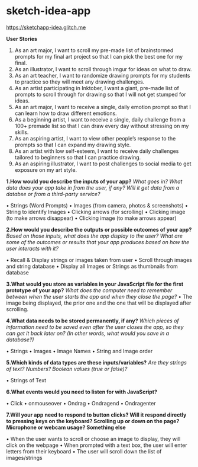 # sketch-idea-app

https://sketchapp-idea.glitch.me

**User Stories**
1. As an art major, I want to scroll my pre-made list of brainstormed prompts for my final art project so that I can pick the best one for my final.
2. As an illustrator, I want to scroll through imgur for ideas on what to draw.
3. As an art teacher, I want to randomize drawing prompts for my students to practice so they will meet any drawing challenges.
4. As an artist participating in Inktober, I want a giant, pre-made list of prompts to scroll through for drawing so that I will not get stumped for ideas.
5. As an art major, I want to receive a single, daily emotion prompt so that I can learn how to draw different emotions.
6. As a beginning artist, I want to receive a single, daily challenge from a 100+ premade list so that I can draw every day without stressing on my skills.
7. As an aspiring artist, I want to view other people’s response to the prompts so that I can expand my drawing style.
8. As an artist with low self-esteem, I want to receive daily challenges tailored to beginners so that I can practice drawing.
9. As an aspiring illustrator, I want to post challenges to social media to get exposure on my art style.




**1.How would you describe the inputs of your app?**
_What goes in? What data does your app take in from the user, if any? Will it get data from a databse or from a third-party service?_

• Strings (Word Prompts)
• Images (from camera, photos & screenshots)
• String to identify Images
• Clicking arrows (for scrolling)
• Clicking image (to make arrows disappear)
• Clicking image (to make arrows appear)

**2.How would you describe the outputs or possible outcomes of your app?**
_Based on those inputs, what does the app display to the user? What are some of the outcomes or results that your app produces based on how the user interacts with it?_

• Recall & Display strings or images taken from user
• Scroll through images and string database
• Display all Images or Strings as thumbnails from database

**3.What would you store as variables in your JavaScript file for the first prototype of your app?** 
_What does the computer need to remember between when the user starts the app and when they close the page?_
• The image being displayed, the prior one and the one that will be displayed after scrolling.

**4.What data needs to be stored permanently, if any?**
_Which pieces of information need to be saved even after the user closes the app, so they can get it back later on? (In other words, what would you save in a database?)_

• Strings
• Images
• Image Names
• String and Image order

**5.Which kinds of data types are these inputs/variables?**
_Are they strings of text? Numbers? Boolean values (true or false)?_

• Strings of Text

**6.What events would you need to listen for with JavaScript?**

• Click
• onmouseover
• Ondrag
• Ondragend
• Ondragenter

**7.Will your app need to respond to button clicks? Will it respond directly to pressing keys on the keyboard? Scrolling up or down on the page? Microphone or webcam usage? Something else**

• When the user wants to scroll or choose an image to display, they will click on the webpage
• When prompted with a text box, the user will enter letters from their keyboard
• The user will scroll down the list of images/strings
